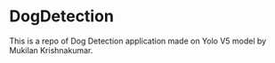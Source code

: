 # DogDetection
This is a repo of Dog Detection application made on Yolo V5 model by Mukilan Krishnakumar. 
